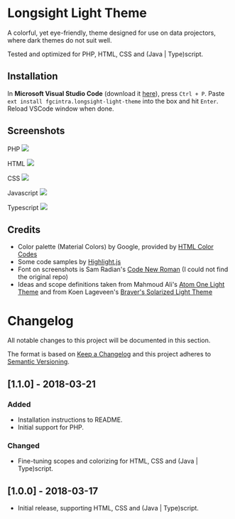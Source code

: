 # Longsight Light Theme

A colorful, yet eye-friendly, theme designed for use on data projectors, where dark themes do not suit well.

Tested and optimized for PHP, HTML, CSS and (Java | Type)script.

## Installation

In **Microsoft Visual Studio Code** (download it [here](https://code.visualstudio.com/Download)), press `Ctrl + P`. Paste `ext install fgcintra.longsight-light-theme` into the box and hit `Enter`. Reload VSCode window when done.

## Screenshots

PHP
![](https://raw.githubusercontent.com/fgcintra/vscode-longsight-light-theme/master/screenshots/php.png)

HTML
![](https://raw.githubusercontent.com/fgcintra/vscode-longsight-light-theme/master/screenshots/html.png)

CSS
![](https://raw.githubusercontent.com/fgcintra/vscode-longsight-light-theme/master/screenshots/css.png)

Javascript
![](https://raw.githubusercontent.com/fgcintra/vscode-longsight-light-theme/master/screenshots/js.png)

Typescript
![](https://raw.githubusercontent.com/fgcintra/vscode-longsight-light-theme/master/screenshots/ts.png)

## Credits
* Color palette (Material Colors) by Google, provided by [HTML Color Codes](https://htmlcolorcodes.com/color-chart/material-design-color-chart/)
* Some code samples by [Highlight.js](http://highlightjs.org)
* Font on screenshots is Sam Radian's [Code New Roman](https://github.com/chrissimpkins/codeface/tree/master/fonts/code-new-roman) (I could not find the original repo)
* Ideas and scope definitions taken from Mahmoud Ali's [Atom One Light Theme](https://marketplace.visualstudio.com/items?itemName=akamud.vscode-theme-onelight) and from Koen Lageveen's [Braver's Solarized Light Theme](https://marketplace.visualstudio.com/items?itemName=Braver.vscode-solarized)

# Changelog
All notable changes to this project will be documented in this section.

The format is based on [Keep a Changelog](http://keepachangelog.com/en/1.0.0/)
and this project adheres to [Semantic Versioning](http://semver.org/spec/v2.0.0.html).

## [1.1.0] - 2018-03-21
### Added
- Installation instructions to README.
- Initial support for PHP.

### Changed
- Fine-tuning scopes and colorizing for HTML, CSS and (Java | Type)script.

## [1.0.0] - 2018-03-17
- Initial release, supporting HTML, CSS and (Java | Type)script.